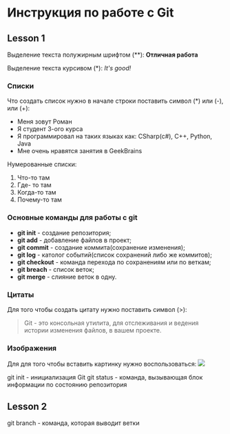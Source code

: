 # Инструкция по работе с Git
## Lesson 1

Выделение текста полужирным шрифтом (**): **Отличная работа**

Выделение текста курсивом (*): *It's good!*

### Списки
Что создать список нужно в начале строки поставить символ (*) или (-), или (+):

* Меня зовут Роман
* Я студент 3-ого курса
* Я программировал на таких языках как: CSharp(c#), C++, Python, Java
* Мне очень нравятся занятия в GeekBrains

Нумерованные списки:

1. Что-то там
2. Где- то там
3. Когда-то там
4. Почему-то там

### Основные команды для работы с git

* **git init** - создание репозитория;
* **git add** - добавление файлов в проект;
* **git commit** - создание коммита(сохранение изменения);
* **git log** - католог событий(список сохранений либо же коммитов);
* **git checkout** - команда перехода по сохранениям или по веткам;
* **git breach** - список веток;
* **git merge** - слияние веток в одну.

### Цитаты
Для того чтобы создать цитату нужно поставить символ (>):

> Git - это консольная утилита, для отслеживания и ведения истории изменения файлов, в вашем проекте.

### Изображения
Для для того чтобы вставить картинку нужно воспользоваться:
 ![](git.jpeg)

git init - инициализация Git
git status  - команда, вызывающая блок информации по состоянию репозитория
 ## Lesson 2
git branch - команда, которая выводит ветки
